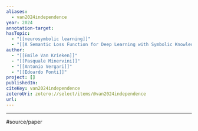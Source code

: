 ```yaml
---
aliases:
  - van2024independence
year: 2024
annotation-target:
hasTopic:
  - "[[neurosymbolic learning]]"
  - "[[A Semantic Loss Function for Deep Learning with Symbolic Knowledge]]"
author:
  - "[[Emile Van Krieken]]"
  - "[[Pasquale Minervini]]"
  - "[[Antonio Vergari]]"
  - "[[Edoardo Ponti]]"
project: []
publishedIn:
citeKey: van2024independence
zoteroUri: zotero://select/items/@van2024independence
url:
---
```



--- 
#source/paper